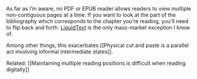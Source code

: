 As far as I’m aware, no PDF or EPUB reader allows readers to view multiple non-contiguous pages at a time. If you want to look at the part of the bibliography which corresponds to the chapter you’re reading, you’ll need to flip back and forth. [LiquidText](https://notes.andymatuschak.org/zN9pG99Y6GY8f6YjUTiKi5Z) is the only mass-market exception I know of.

Among other things, this exacerbates [[Physical cut and paste is a parallel act involving informal intermediate states]].

Related: [[Maintaining multiple reading positions is difficult when reading digitally]]
